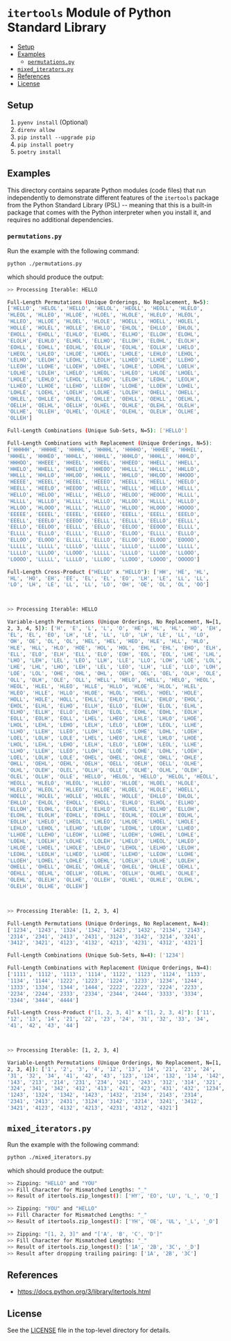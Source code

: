 # `itertools` Module of Python Standard Library

<!-- MarkdownTOC -->

- [Setup](#setup)
- [Examples](#examples)
    - [`permutations.py`](#permutationspy)
- [`mixed_iterators.py`](#mixed_iteratorspy)
- [References](#references)
- [License](#license)

<!-- /MarkdownTOC -->

<style>
  code {
    white-space : pre-wrap !important;
    word-break: break-word;
  }
</style>

<a id="setup"></a>
## Setup

1. `pyenv install` (Optional)
1. `direnv allow`
1. `pip install --upgrade pip`
1. `pip install poetry`
1. `poetry install`

<a id="examples"></a>
## Examples

This directory contains separate Python modules (code files) that run independently to demonstrate different features of the `itertools` package from the Python Standard Library (PSL) -- meaning that this is a built-in package that comes with the Python interpreter when you install it, and requires no additional dependencies.

<a id="permutationspy"></a>
### `permutations.py`

Run the example with the following command:

```bash
python ./permutations.py
```

which should produce the output:

```bash
>> Processing Iterable: HELLO

Full-Length Permutations (Unique Orderings, No Replacement, N=5): ['HELLO', 'HELOL', 'HELLO', 'HELOL', 'HEOLL', 'HEOLL', 'HLELO', 'HLEOL', 'HLLEO', 'HLLOE', 'HLOEL', 'HLOLE', 'HLELO', 'HLEOL', 'HLLEO', 'HLLOE', 'HLOEL', 'HLOLE', 'HOELL', 'HOELL', 'HOLEL', 'HOLLE', 'HOLEL', 'HOLLE', 'EHLLO', 'EHLOL', 'EHLLO', 'EHLOL', 'EHOLL', 'EHOLL', 'ELHLO', 'ELHOL', 'ELLHO', 'ELLOH', 'ELOHL', 'ELOLH', 'ELHLO', 'ELHOL', 'ELLHO', 'ELLOH', 'ELOHL', 'ELOLH', 'EOHLL', 'EOHLL', 'EOLHL', 'EOLLH', 'EOLHL', 'EOLLH', 'LHELO', 'LHEOL', 'LHLEO', 'LHLOE', 'LHOEL', 'LHOLE', 'LEHLO', 'LEHOL', 'LELHO', 'LELOH', 'LEOHL', 'LEOLH', 'LLHEO', 'LLHOE', 'LLEHO', 'LLEOH', 'LLOHE', 'LLOEH', 'LOHEL', 'LOHLE', 'LOEHL', 'LOELH', 'LOLHE', 'LOLEH', 'LHELO', 'LHEOL', 'LHLEO', 'LHLOE', 'LHOEL', 'LHOLE', 'LEHLO', 'LEHOL', 'LELHO', 'LELOH', 'LEOHL', 'LEOLH', 'LLHEO', 'LLHOE', 'LLEHO', 'LLEOH', 'LLOHE', 'LLOEH', 'LOHEL', 'LOHLE', 'LOEHL', 'LOELH', 'LOLHE', 'LOLEH', 'OHELL', 'OHELL', 'OHLEL', 'OHLLE', 'OHLEL', 'OHLLE', 'OEHLL', 'OEHLL', 'OELHL', 'OELLH', 'OELHL', 'OELLH', 'OLHEL', 'OLHLE', 'OLEHL', 'OLELH', 'OLLHE', 'OLLEH', 'OLHEL', 'OLHLE', 'OLEHL', 'OLELH', 'OLLHE', 'OLLEH']

Full-Length Combinations (Unique Sub-Sets, N=5): ['HELLO']

Full-Length Combinations with Replacement (Unique Orderings, N=5): ['HHHHH', 'HHHHE', 'HHHHL', 'HHHHL', 'HHHHO', 'HHHEE', 'HHHEL', 'HHHEL', 'HHHEO', 'HHHLL', 'HHHLL', 'HHHLO', 'HHHLL', 'HHHLO', 'HHHOO', 'HHEEE', 'HHEEL', 'HHEEL', 'HHEEO', 'HHELL', 'HHELL', 'HHELO', 'HHELL', 'HHELO', 'HHEOO', 'HHLLL', 'HHLLL', 'HHLLO', 'HHLLL', 'HHLLO', 'HHLOO', 'HHLLL', 'HHLLO', 'HHLOO', 'HHOOO', 'HEEEE', 'HEEEL', 'HEEEL', 'HEEEO', 'HEELL', 'HEELL', 'HEELO', 'HEELL', 'HEELO', 'HEEOO', 'HELLL', 'HELLL', 'HELLO', 'HELLL', 'HELLO', 'HELOO', 'HELLL', 'HELLO', 'HELOO', 'HEOOO', 'HLLLL', 'HLLLL', 'HLLLO', 'HLLLL', 'HLLLO', 'HLLOO', 'HLLLL', 'HLLLO', 'HLLOO', 'HLOOO', 'HLLLL', 'HLLLO', 'HLLOO', 'HLOOO', 'HOOOO', 'EEEEE', 'EEEEL', 'EEEEL', 'EEEEO', 'EEELL', 'EEELL', 'EEELO', 'EEELL', 'EEELO', 'EEEOO', 'EELLL', 'EELLL', 'EELLO', 'EELLL', 'EELLO', 'EELOO', 'EELLL', 'EELLO', 'EELOO', 'EEOOO', 'ELLLL', 'ELLLL', 'ELLLO', 'ELLLL', 'ELLLO', 'ELLOO', 'ELLLL', 'ELLLO', 'ELLOO', 'ELOOO', 'ELLLL', 'ELLLO', 'ELLOO', 'ELOOO', 'EOOOO', 'LLLLL', 'LLLLL', 'LLLLO', 'LLLLL', 'LLLLO', 'LLLOO', 'LLLLL', 'LLLLO', 'LLLOO', 'LLOOO', 'LLLLL', 'LLLLO', 'LLLOO', 'LLOOO', 'LOOOO', 'LLLLL', 'LLLLO', 'LLLOO', 'LLOOO', 'LOOOO', 'OOOOO']

Full-Length Cross-Product ("HELLO" x "HELLO"): ['HH', 'HE', 'HL', 'HL', 'HO', 'EH', 'EE', 'EL', 'EL', 'EO', 'LH', 'LE', 'LL', 'LL', 'LO', 'LH', 'LE', 'LL', 'LL', 'LO', 'OH', 'OE', 'OL', 'OL', 'OO']



>> Processing Iterable: HELLO

Variable-Length Permutations (Unique Orderings, No Replacement, N=[1, 2, 3, 4, 5]): ['H', 'E', 'L', 'L', 'O', 'HE', 'HL', 'HL', 'HO', 'EH', 'EL', 'EL', 'EO', 'LH', 'LE', 'LL', 'LO', 'LH', 'LE', 'LL', 'LO', 'OH', 'OE', 'OL', 'OL', 'HEL', 'HEL', 'HEO', 'HLE', 'HLL', 'HLO', 'HLE', 'HLL', 'HLO', 'HOE', 'HOL', 'HOL', 'EHL', 'EHL', 'EHO', 'ELH', 'ELL', 'ELO', 'ELH', 'ELL', 'ELO', 'EOH', 'EOL', 'EOL', 'LHE', 'LHL', 'LHO', 'LEH', 'LEL', 'LEO', 'LLH', 'LLE', 'LLO', 'LOH', 'LOE', 'LOL', 'LHE', 'LHL', 'LHO', 'LEH', 'LEL', 'LEO', 'LLH', 'LLE', 'LLO', 'LOH', 'LOE', 'LOL', 'OHE', 'OHL', 'OHL', 'OEH', 'OEL', 'OEL', 'OLH', 'OLE', 'OLL', 'OLH', 'OLE', 'OLL', 'HELL', 'HELO', 'HELL', 'HELO', 'HEOL', 'HEOL', 'HLEL', 'HLEO', 'HLLE', 'HLLO', 'HLOE', 'HLOL', 'HLEL', 'HLEO', 'HLLE', 'HLLO', 'HLOE', 'HLOL', 'HOEL', 'HOEL', 'HOLE', 'HOLL', 'HOLE', 'HOLL', 'EHLL', 'EHLO', 'EHLL', 'EHLO', 'EHOL', 'EHOL', 'ELHL', 'ELHO', 'ELLH', 'ELLO', 'ELOH', 'ELOL', 'ELHL', 'ELHO', 'ELLH', 'ELLO', 'ELOH', 'ELOL', 'EOHL', 'EOHL', 'EOLH', 'EOLL', 'EOLH', 'EOLL', 'LHEL', 'LHEO', 'LHLE', 'LHLO', 'LHOE', 'LHOL', 'LEHL', 'LEHO', 'LELH', 'LELO', 'LEOH', 'LEOL', 'LLHE', 'LLHO', 'LLEH', 'LLEO', 'LLOH', 'LLOE', 'LOHE', 'LOHL', 'LOEH', 'LOEL', 'LOLH', 'LOLE', 'LHEL', 'LHEO', 'LHLE', 'LHLO', 'LHOE', 'LHOL', 'LEHL', 'LEHO', 'LELH', 'LELO', 'LEOH', 'LEOL', 'LLHE', 'LLHO', 'LLEH', 'LLEO', 'LLOH', 'LLOE', 'LOHE', 'LOHL', 'LOEH', 'LOEL', 'LOLH', 'LOLE', 'OHEL', 'OHEL', 'OHLE', 'OHLL', 'OHLE', 'OHLL', 'OEHL', 'OEHL', 'OELH', 'OELL', 'OELH', 'OELL', 'OLHE', 'OLHL', 'OLEH', 'OLEL', 'OLLH', 'OLLE', 'OLHE', 'OLHL', 'OLEH', 'OLEL', 'OLLH', 'OLLE', 'HELLO', 'HELOL', 'HELLO', 'HELOL', 'HEOLL', 'HEOLL', 'HLELO', 'HLEOL', 'HLLEO', 'HLLOE', 'HLOEL', 'HLOLE', 'HLELO', 'HLEOL', 'HLLEO', 'HLLOE', 'HLOEL', 'HLOLE', 'HOELL', 'HOELL', 'HOLEL', 'HOLLE', 'HOLEL', 'HOLLE', 'EHLLO', 'EHLOL', 'EHLLO', 'EHLOL', 'EHOLL', 'EHOLL', 'ELHLO', 'ELHOL', 'ELLHO', 'ELLOH', 'ELOHL', 'ELOLH', 'ELHLO', 'ELHOL', 'ELLHO', 'ELLOH', 'ELOHL', 'ELOLH', 'EOHLL', 'EOHLL', 'EOLHL', 'EOLLH', 'EOLHL', 'EOLLH', 'LHELO', 'LHEOL', 'LHLEO', 'LHLOE', 'LHOEL', 'LHOLE', 'LEHLO', 'LEHOL', 'LELHO', 'LELOH', 'LEOHL', 'LEOLH', 'LLHEO', 'LLHOE', 'LLEHO', 'LLEOH', 'LLOHE', 'LLOEH', 'LOHEL', 'LOHLE', 'LOEHL', 'LOELH', 'LOLHE', 'LOLEH', 'LHELO', 'LHEOL', 'LHLEO', 'LHLOE', 'LHOEL', 'LHOLE', 'LEHLO', 'LEHOL', 'LELHO', 'LELOH', 'LEOHL', 'LEOLH', 'LLHEO', 'LLHOE', 'LLEHO', 'LLEOH', 'LLOHE', 'LLOEH', 'LOHEL', 'LOHLE', 'LOEHL', 'LOELH', 'LOLHE', 'LOLEH', 'OHELL', 'OHELL', 'OHLEL', 'OHLLE', 'OHLEL', 'OHLLE', 'OEHLL', 'OEHLL', 'OELHL', 'OELLH', 'OELHL', 'OELLH', 'OLHEL', 'OLHLE', 'OLEHL', 'OLELH', 'OLLHE', 'OLLEH', 'OLHEL', 'OLHLE', 'OLEHL', 'OLELH', 'OLLHE', 'OLLEH']



>> Processing Iterable: [1, 2, 3, 4]

Full-Length Permutations (Unique Orderings, No Replacement, N=4): ['1234', '1243', '1324', '1342', '1423', '1432', '2134', '2143', '2314', '2341', '2413', '2431', '3124', '3142', '3214', '3241', '3412', '3421', '4123', '4132', '4213', '4231', '4312', '4321']

Full-Length Combinations (Unique Sub-Sets, N=4): ['1234']

Full-Length Combinations with Replacement (Unique Orderings, N=4): ['1111', '1112', '1113', '1114', '1122', '1123', '1124', '1133', '1134', '1144', '1222', '1223', '1224', '1233', '1234', '1244', '1333', '1334', '1344', '1444', '2222', '2223', '2224', '2233', '2234', '2244', '2333', '2334', '2344', '2444', '3333', '3334', '3344', '3444', '4444']

Full-Length Cross-Product ("[1, 2, 3, 4]" x "[1, 2, 3, 4]"): ['11', '12', '13', '14', '21', '22', '23', '24', '31', '32', '33', '34', '41', '42', '43', '44']



>> Processing Iterable: [1, 2, 3, 4]

Variable-Length Permutations (Unique Orderings, No Replacement, N=[1, 2, 3, 4]): ['1', '2', '3', '4', '12', '13', '14', '21', '23', '24', '31', '32', '34', '41', '42', '43', '123', '124', '132', '134', '142', '143', '213', '214', '231', '234', '241', '243', '312', '314', '321', '324', '341', '342', '412', '413', '421', '423', '431', '432', '1234', '1243', '1324', '1342', '1423', '1432', '2134', '2143', '2314', '2341', '2413', '2431', '3124', '3142', '3214', '3241', '3412', '3421', '4123', '4132', '4213', '4231', '4312', '4321']
```

<a id="mixed_iteratorspy"></a>
## `mixed_iterators.py`

Run the example with the following command:

```bash
python ./mixed_iterators.py
```

which should produce the output:

```bash
>> Zipping: "HELLO" and "YOU"
>> Fill Character for Mismatched Lengths: "_"
>> Result of itertools.zip_longest(): ['HY', 'EO', 'LU', 'L_', 'O_']

>> Zipping: "YOU" and "HELLO"
>> Fill Character for Mismatched Lengths: "_"
>> Result of itertools.zip_longest(): ['YH', 'OE', 'UL', '_L', '_O']

>> Zipping: "[1, 2, 3]" and "['A', 'B', 'C', 'D']"
>> Fill Character for Mismatched Lengths: "_"
>> Result of itertools.zip_longest(): ['1A', '2B', '3C', '_D']
>> Result after dropping trailing pairing: ['1A', '2B', '3C']
```

<a id="references"></a>
## References

- https://docs.python.org/3/library/itertools.html

<a id="license"></a>
## License

See the [LICENSE](../LICENSE) file in the top-level directory for details.
